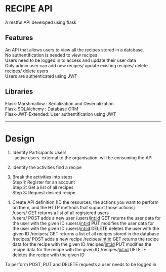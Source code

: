 # RECIPE API

A restful API developed using flask  

## Features
An API that allows users to view all the recipes stored in a database.  
No authentification is needed to view recipes   
Users need to be logged in to access and update their user data  
Only admin user can add new recipes/ update existing recipes/ delete recipes/ delete users   
Users are authenticated using JWT


## Libraries
Flask-Marshmallow : Serialization and Deserialization   
Flask-SQLAlchemy : Database ORM   
Flask-JWT-Extended: User authentification using JWT   


<hr>

# Design

1. Identify Participants
Users   
-active users. external to the organisation. will be consuming the API

2. Identify the activities
find a recipe  

3. Break the activities into steps   
Step 1: Register for an account   
Step 2: Get a list of all recipes   
Step 3: Request desired recipe   

4. Create API definition (ID the resources, the actions you want to perform on them, and the HTTP methods that support those actions)  
/users/                     GET     returns a list of all registered users   
/users/                     POST    adds a new user 
/users/<int:id>             GET     returns the user data for the user with the given ID
/users/<int:id>             PUT     modifies the user data for the user with the given ID
/users/<int:id>             DELETE  deletes the user with the given ID
/recipes/                   GET     returns a list of all recipes stored in the database
/recipes/                   POST    adds a new recipe
/recipes/<int:id>           GET     returns the recipe data for the recipe with the given ID
/recipes/<int:id>           PUT     modifies the recipe data for the recipe with the given ID
/recipes/<int:id>           DELETE  deletes the recipe with the given ID


To perform POST, PUT and DELETE requests a user needs to be logged in.  
